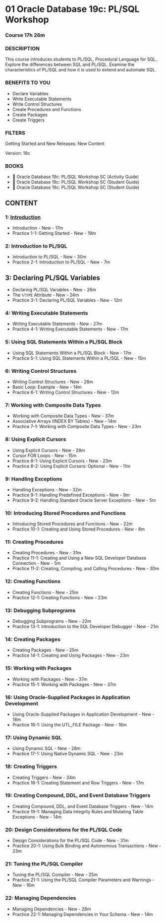 # 01 Oracle Database 19c: PL/SQL Workshop

### Course 17h 26m

### DESCRIPTION

This course introduces students to PL/SQL, Procedural Language for SQL. Explore the differences between SQL and PL/SQL. Examine the characteristics of PL/SQL and how it is used to extend and automate SQL.

### BENEFITS TO YOU

* Declare Variables
* Write Executable Statements
* Write Control Structures
* Create Procedures and Functions
* Create Packages
* Create Triggers

### FILTERS

Getting Started and New Releases: New Content

Version: 19c

### BOOKS

* :closed_book: Oracle Database 19c: PL/SQL Workshop SC (Activity Guide)
* :closed_book: Oracle Database 19c: PL/SQL Workshop SC (Student Guide)
* :closed_book: Oracle Database 19c: PL/SQL Workshop SC (Student Guide)

## CONTENT

### 1: [Introduction](01-Oracle-Database-19c-PL-SQL-Workshop/01-Introduction.md)

* Introduction - New - 17m
* Practice 1-1: Getting Started - New - 19m

### 2: Introduction to PL/SQL

* Introduction to PL/SQL - New - 30m
* Practice 2-1: Introduction to PL/SQL - New - 7m

## 3: Declaring PL/SQL Variables

* Declaring PL/SQL Variables - New - 26m
* The `%TYPE` Attribute - New - 24m
* Practice 3-1: Declaring PL/SQL Variables - New - 12m

### 4: Writing Executable Statements

* Writing Executable Statements - New - 27m
* Practice 4-1: Writing Executable Statements - New - 17m

### 5: Using SQL Statements Within a PL/SQL Block

* Using SQL Statements Within a PL/SQL Block - New - 17m
* Practice 5-1: Using SQL Statements Within a PL/SQL - New - 15m

### 6: Writing Control Structures

* Writing Control Structures - New - 28m
* Basic Loop: Example - New - 14m
* Practice 6-1: Writing Control Structures - New - 12m

### 7: Working with Composite Data Types

* Working with Composite Data Types - New - 37m
* Associative Arrays (INDEX BY Tables) - New - 14m
* Practice 7-1: Working with Composite Data Types - New - 23m

### 8: Using Explicit Cursors

* Using Explicit Cursors - New - 28m
* Cursor FOR Loops - New - 15m
* Practice 8-1: Using Explicit Cursors - New - 23m
* Practice 8-2: Using Explicit Cursors: Optional - New - 11m

### 9: Handling Exceptions

* Handling Exceptions - New - 32m
* Practice 9-1: Handling Predefined Exceptions - New - 9m
* Practice 9-2: Handling Standard Oracle Server Exceptions - New - 5m

### 10: Introducing Stored Procedures and Functions

* Introducing Stored Procedures and Functions - New - 22m
* Practice 10-1: Creating and Using Stored Procedures - New - 8m

### 11: Creating Procedures

* Creating Procedures - New - 31m
* Practice 11-1: Creating and Using a New SQL Developer Database Connection - New - 5m
* Practice 11-2: Creating, Compiling, and Calling Procedures - New - 30m

### 12: Creating Functions

* Creating Functions - New - 25m
* Practice 12-1: Creating Functions - New - 23m

### 13: Debugging Subprograms

* Debugging Subprograms - New - 22m
* Practice 13-1: Introduction to the SQL Developer Debugger - New - 21m

### 14: Creating Packages

* Creating Packages - New - 25m
* Practice 14-1: Creating and Using Packages - New - 23m

### 15: Working with Packages

* Working with Packages - New - 37m
* Practice 15-1: Working with Packages - New - 37m

### 16: Using Oracle-Supplied Packages in Application Development

* Using Oracle-Supplied Packages in Application Development - New - 18m
* Practice 16-1: Using the UTL_FILE Package - New - 16m

### 17: Using Dynamic SQL

* Using Dynamic SQL - New - 28m
* Practice 17-1: Using Native Dynamic SQL - New - 23m

### 18: Creating Triggers

* Creating Triggers - New - 34m
* Practice 18-1: Creating Statement and Row Triggers - New - 17m

### 19: Creating Compound, DDL, and Event Database Triggers

* Creating Compound, DDL, and Event Database Triggers - New - 14m
* Practice 19-1: Managing Data Integrity Rules and Mutating Table Exceptions - New - 14m

### 20: Design Considerations for the PL/SQL Code

* Design Considerations for the PL/SQL Code - New - 31m
* Practice 20-1: Using Bulk Binding and Autonomous Transactions - New - 23m

### 21: Tuning the PL/SQL Compiler

* Tuning the PL/SQL Compiler - New - 25m
* Practice 21-1: Using the PL/SQL Compiler Parameters and Warnings - New - 16m

### 22: Managing Dependencies

* Managing Dependencies - New - 28m
* Practice 22-1: Managing Dependencies in Your Schema - New - 14m


